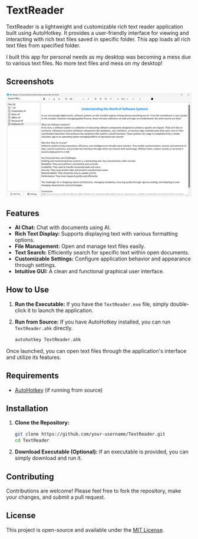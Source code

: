 # TextReader

TextReader is a lightweight and customizable rich text reader application built using AutoHotkey. It provides a user-friendly interface for viewing and interacting with rich text files saved in specific folder. This app loads all rich text files from specified folder.

I built this app for personal needs as my desktop was becoming a mess due to various text files. No more text files and mess on my desktop!

## Screenshots

![TextReader Screenshot](screen.jpg)

## Features

*   **AI Chat:** Chat with documents using AI.
*   **Rich Text Display:** Supports displaying text with various formatting options.
*   **File Management:** Open and manage text files easily.
*   **Text Search:** Efficiently search for specific text within open documents.
*   **Customizable Settings:** Configure application behavior and appearance through settings.
*   **Intuitive GUI:** A clean and functional graphical user interface.

## How to Use

1.  **Run the Executable:** If you have the `TextReader.exe` file, simply double-click it to launch the application.
2.  **Run from Source:** If you have AutoHotkey installed, you can run `TextReader.ahk` directly.

    ```bash
    autohotkey TextReader.ahk
    ```

Once launched, you can open text files through the application's interface and utilize its features.

## Requirements

*   [AutoHotkey](https://www.autohotkey.com/) (if running from source)

## Installation

1.  **Clone the Repository:**
    ```bash
    git clone https://github.com/your-username/TextReader.git
    cd TextReader
    ```
2.  **Download Executable (Optional):** If an executable is provided, you can simply download and run it.

## Contributing

Contributions are welcome! Please feel free to fork the repository, make your changes, and submit a pull request.

## License

This project is open-source and available under the [MIT License](LICENSE).
